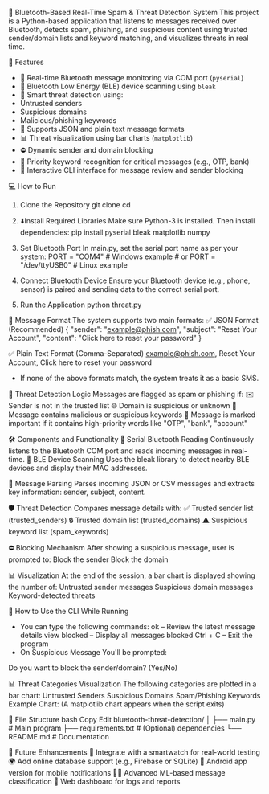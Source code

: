🔐 Bluetooth-Based Real-Time Spam & Threat Detection System
This project is a Python-based application that listens to messages received over Bluetooth, detects spam, phishing, and suspicious content using trusted sender/domain lists and keyword matching, and visualizes threats in real time.

📌 Features
- 🔗 Real-time Bluetooth message monitoring via COM port (`pyserial`)
- 📡 Bluetooth Low Energy (BLE) device scanning using `bleak`
- 🧠 Smart threat detection using:
- Untrusted senders
- Suspicious domains
- Malicious/phishing keywords
- 🧾 Supports JSON and plain text message formats
- 📊 Threat visualization using bar charts (`matplotlib`)
- ⛔ Dynamic sender and domain blocking
- 🧠 Priority keyword recognition for critical messages (e.g., OTP, bank)
- 👤 Interactive CLI interface for message review and sender blocking


💻 How to Run
1. Clone the Repository
git clone <your-repository-link>
cd <repo-folder>

2. ⬇️Install Required Libraries
Make sure Python-3 is installed. Then install dependencies:
       pip install pyserial bleak matplotlib numpy

3. Set Bluetooth Port
In main.py, set the serial port name as per your system:
			PORT = "COM4"  # Windows example
			# or
			PORT = "/dev/ttyUSB0"  # Linux example

4. Connect Bluetooth Device
			Ensure your Bluetooth device (e.g., phone, sensor) is paired and sending data to the correct serial port.

5. Run the Application
				python threat.py


📨 Message Format
The system supports two main formats:
✅ JSON Format (Recommended)
		{
		  "sender": "example@phish.com",
		  "subject": "Reset Your Account",
		  "content": "Click here to reset your password"
		}

✅ Plain Text Format (Comma-Separated)
		example@phish.com, Reset Your Account, Click here to reset your password

* If none of the above formats match, the system treats it as a basic SMS.


🚨 Threat Detection Logic
Messages are flagged as spam or phishing if:
			✉️ Sender is not in the trusted list
			🌐 Domain is suspicious or unknown
			🧠 Message contains malicious or suspicious keywords
			🔐 Message is marked important if it contains high-priority words like "OTP", "bank", "account"


🛠️ Components and Functionality
🔄 Serial Bluetooth Reading
	Continuously listens to the Bluetooth COM port and reads incoming messages in real-time.
📶 BLE Device Scanning
	Uses the bleak library to detect nearby BLE devices and display their MAC addresses.


🧠 Message Parsing
	Parses incoming JSON or CSV messages and extracts key information: sender, subject, content.


🛡️ Threat Detection
Compares message details with:
	✅ Trusted sender list (trusted_senders)
	🔒 Trusted domain list (trusted_domains)
	⚠️ Suspicious keyword list (spam_keywords)


⛔ Blocking Mechanism
After showing a suspicious message, user is prompted to:
	Block the sender
	Block the domain


📊 Visualization
At the end of the session, a bar chart is displayed showing the number of:
	Untrusted sender messages
	Suspicious domain messages
	Keyword-detected threats

 
🧭 How to Use the CLI
While Running
* You can type the following commands:
	ok – Review the latest message details
	view blocked – Display all messages blocked
	Ctrl + C – Exit the program
* On Suspicious Message
	You'll be prompted:

Do you want to block the sender/domain? (Yes/No)


📊 Threat Categories Visualization
The following categories are plotted in a bar chart:
	Untrusted Senders
	Suspicious Domains
	Spam/Phishing Keywords
Example Chart:
(A matplotlib chart appears when the script exits)


📂 File Structure
bash
Copy
Edit
bluetooth-threat-detection/
│
├── main.py                # Main program
├── requirements.txt       # (Optional) dependencies
└── README.md              # Documentation

🧾 Future Enhancements
	🧭 Integrate with a smartwatch for real-world testing
	🌍 Add online database support (e.g., Firebase or SQLite)
	📲 Android app version for mobile notifications
	🕵️‍♂️ Advanced ML-based message classification
	🛜 Web dashboard for logs and reports

